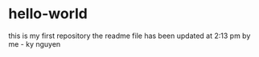 # hello-world
this is my first repository 
the readme file has been updated at 2:13 pm by me - ky nguyen
